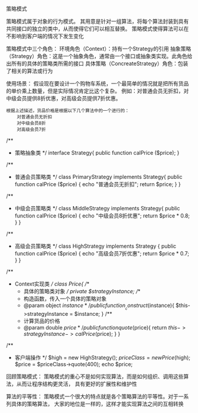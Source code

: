 策略模式

策略模式属于对象的行为模式。
其用意是针对一组算法，将每个算法封装到具有共同接口的独立的类中，从而使得它们可以相互替换。
策略模式使得算法可以在不影响到客户端的情况下发生变化

策略模式中三个角色：
    环境角色（Context）：持有一个Strategy的引用
    抽象策略（Strategy）角色：这是一个抽象角色，通常由一个接口或抽象类实现。此角色给出所有的具体的策略类所需的接口
    具体策略（ConcreateStrategy）角色：包装了相关的算法或行为

使用场景：
    假设现在要设计一个购物车系统，一个最简单的情况就是把所有货品的单价乘上数量，但是实际情况肯定比这个复杂。
    例如：对普通会员无折扣，对中级会员提供8折优惠，对高级会员提供7折优惠。

    根据上述描述，货品价格是根据以下几个算法中的一个进行的：
        对普通会员无折扣
        对中级会员8折
        对高级会员7折


/**
 * 策略抽象类
 */
interface Strategy{
  public function calPrice ($price);
}

/**
 * 普通会员策略类
 */
class PrimaryStrategy implements Strategy{
  public function calPrice ($price)
  {
    echo "普通会员无折扣";
    return $price;
  }
}

/**
 * 中级会员策略类
 */
class MiddleStrategy implements Strategy{
  public function calPrice ($price)
  {
    echo "中级会员8折优惠";
    return $price * 0.8;
  }
}

/**
 * 高级会员策略类
 */
class HighStrategy implements Strategy
{
  public function calPrice ($price)
  {
    echo "高级会员7折优惠";
    return $price * 0.7;
  }
}

/**
 * Context实现类
 */
class Price{
  /**
   * 具体的策略类对象
   */
  private $strategyInstance;
  /**
   * 构造函数，传入一个具体的策略对象
   * @param object $instance
   */
  public function __construct ($instance){
    $this->strategyInstance = $instance;
  }
  /**
   * 计算货品的价格
   * @param double $price
   */
  public function quote ($price){
    return $this->strategyInstance->calPrice($price);
  }
}

/**
 * 客户端操作
 */
$high = new HighStrategy();
$priceClass = new Price($high);
$price = $priceClass->quote(400);
echo $price;


回顾策略模式：
    策略模式的重心不是如何实现算法，而是如何组织、调用这些算法，从而让程序结构更灵活，
    具有更好的扩展性和维护性

算法的平等性：
    策略模式一个很大的特点就是各个策略算法的平等性。对于一系列具体的策略算法，
    大家的地位是一样的，这样才能实现算法之间的互相转换









